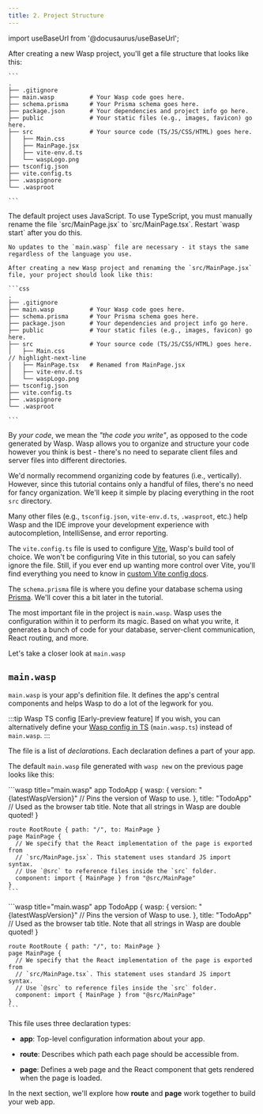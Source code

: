 ```yaml
---
title: 2. Project Structure
---
```


import useBaseUrl from '@docusaurus/useBaseUrl';

<Tabs groupId="js-ts">
  <TabItem value="js" label="JavaScript">
    After creating a new Wasp project, you'll get a file structure that looks like this:

    ```
    .
    ├── .gitignore
    ├── main.wasp          # Your Wasp code goes here.
    ├── schema.prisma      # Your Prisma schema goes here.
    ├── package.json       # Your dependencies and project info go here.
    ├── public             # Your static files (e.g., images, favicon) go here.
    ├── src                # Your source code (TS/JS/CSS/HTML) goes here.
    │   ├── Main.css
    │   ├── MainPage.jsx
    │   ├── vite-env.d.ts
    │   └── waspLogo.png
    ├── tsconfig.json
    ├── vite.config.ts
    ├── .waspignore
    └── .wasproot

    ```
  </TabItem>

  <TabItem value="ts" label="TypeScript">
    The default project uses JavaScript. To use TypeScript, you must manually rename the file
    `src/MainPage.jsx` to `src/MainPage.tsx`. Restart `wasp start` after you do this.

    No updates to the `main.wasp` file are necessary - it stays the same regardless of the language you use.

    After creating a new Wasp project and renaming the `src/MainPage.jsx` file, your project should look like this:

    ```css
    .
    ├── .gitignore
    ├── main.wasp          # Your Wasp code goes here.
    ├── schema.prisma      # Your Prisma schema goes here.
    ├── package.json       # Your dependencies and project info go here.
    ├── public             # Your static files (e.g., images, favicon) go here.
    ├── src                # Your source code (TS/JS/CSS/HTML) goes here.
    │   ├── Main.css
    // highlight-next-line
    │   ├── MainPage.tsx   # Renamed from MainPage.jsx
    │   ├── vite-env.d.ts
    │   └── waspLogo.png
    ├── tsconfig.json
    ├── vite.config.ts
    ├── .waspignore
    └── .wasproot

    ```
  </TabItem>
</Tabs>

By _your code_, we mean the _"the code you write"_, as opposed to the code generated by Wasp. Wasp allows you to organize and structure your code however you think is best - there's no need to separate client files and server files into different directories.

We'd normally recommend organizing code by features (i.e., vertically).
However, since this tutorial contains only a handful of files, there's no need for fancy organization.
We'll keep it simple by placing everything in the root `src` directory.

Many other files (e.g., `tsconfig.json`, `vite-env.d.ts`, `.wasproot`, etc.) help Wasp and the IDE improve your development experience with autocompletion, IntelliSense, and error reporting.

The `vite.config.ts` file is used to configure [Vite](https://vitejs.dev/guide/), Wasp's build tool of choice.
We won't be configuring Vite in this tutorial, so you can safely ignore the file. Still, if you ever end up wanting more control over Vite, you'll find everything you need to know in [custom Vite config docs](../project/custom-vite-config.md).

The `schema.prisma` file is where you define your database schema using [Prisma](https://www.prisma.io/). We'll cover this a bit later in the tutorial.

The most important file in the project is `main.wasp`. Wasp uses the configuration within it to perform its magic. Based on what you write, it generates a bunch of code for your database, server-client communication, React routing, and more.

Let's take a closer look at `main.wasp`

## `main.wasp`

`main.wasp` is your app's definition file.
It defines the app's central components and helps Wasp to do a lot of the legwork for you.

:::tip Wasp TS config \[Early-preview feature]
If you wish, you can alternatively define your [Wasp config in TS](../general/wasp-ts-config.md) (`main.wasp.ts`) instead of `main.wasp`.
:::

The file is a list of _declarations_. Each declaration defines a part of your app.

The default `main.wasp` file generated with `wasp new` on the previous page looks like this:

<Tabs groupId="js-ts">
  <TabItem value="js" label="JavaScript">
    ```wasp title="main.wasp"
    app TodoApp {
      wasp: {
        version: "{latestWaspVersion}" // Pins the version of Wasp to use.
      },
      title: "TodoApp" // Used as the browser tab title. Note that all strings in Wasp are double quoted!
    }

    route RootRoute { path: "/", to: MainPage }
    page MainPage {
      // We specify that the React implementation of the page is exported from
      // `src/MainPage.jsx`. This statement uses standard JS import syntax.
      // Use `@src` to reference files inside the `src` folder.
      component: import { MainPage } from "@src/MainPage"
    }
    ```
  </TabItem>

  <TabItem value="ts" label="TypeScript">
    ```wasp title="main.wasp"
    app TodoApp {
      wasp: {
        version: "{latestWaspVersion}" // Pins the version of Wasp to use.
      },
      title: "TodoApp" // Used as the browser tab title. Note that all strings in Wasp are double quoted!
    }

    route RootRoute { path: "/", to: MainPage }
    page MainPage {
      // We specify that the React implementation of the page is exported from
      // `src/MainPage.tsx`. This statement uses standard JS import syntax.
      // Use `@src` to reference files inside the `src` folder.
      component: import { MainPage } from "@src/MainPage"
    }
    ```
  </TabItem>
</Tabs>

This file uses three declaration types:

- **app**: Top-level configuration information about your app.

- **route**: Describes which path each page should be accessible from.

- **page**: Defines a web page and the React component that gets rendered when the page is loaded.

In the next section, we'll explore how **route** and **page** work together to build your web app.
